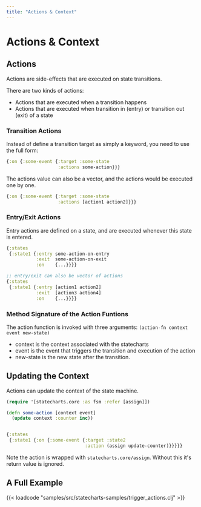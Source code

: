 ```yaml
---
title: "Actions & Context"
---
```


# Actions & Context

## Actions

Actions are side-effects that are executed on state transitions.

There are two kinds of actions:
- Actions that are executed when a transition happens
- Actions that are executed when transition in (entry) or transition out (exit) of a state

### Transition Actions

Instead of define a transition target as simply a keyword, you need to use the full form:

```clojure
{:on {:some-event {:target :some-state
                   :actions some-action}}}
```

The actions value can also be a vector, and the actions would be executed one by one.
```clojure
{:on {:some-event {:target :some-state
                   :actions [action1 action2]}}}
```

### Entry/Exit Actions

Entry actions are defined on a state, and are executed whenever this state is entered.

```clojure
{:states
 {:state1 {:entry some-action-on-entry
           :exit  some-action-on-exit
           :on    {...}}}}

;; entry/exit can also be vector of actions
{:states
 {:state1 {:entry [action1 action2]
           :exit  [action3 action4]
           :on    {...}}}}
```


### Method Signature of the Action Funtions

The action function is invoked with three arguments: `(action-fn context event new-state)`

* context is the context associated with the statecharts
* event is the event that triggers the transition and execution of the action
* new-state is the new state after the transition.


## Updating the Context

Actions can update the context of the state machine.

```clojure
(require '[statecharts.core :as fsm :refer [assign]])

(defn some-action [context event]
  (update context :counter inc))


{:states
 {:state1 {:on {:some-event {:target :state2
                             :action (assign update-counter)}}}}}
```

Note the action is wrapped with `statecharts.core/assign`. Without this it's return value is ignored.

## A Full Example

{{< loadcode "samples/src/statecharts-samples/trigger_actions.clj" >}}
